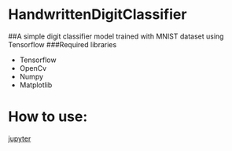 # HandwrittenDigitClassifier
##A simple digit classifier model trained with MNIST dataset using Tensorflow 
###Required libraries
* Tensorflow
* OpenCv
* Numpy
* Matplotlib

# How to use:
[jupyter](jupyter.org)
